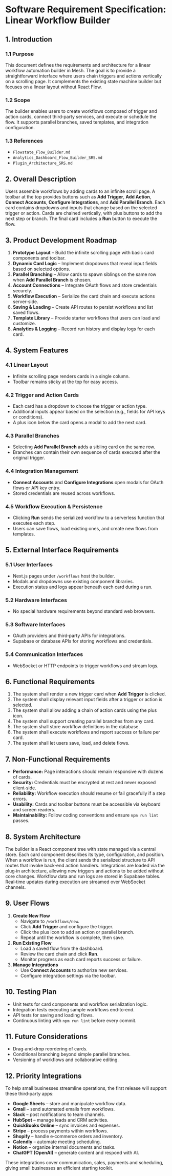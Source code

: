 # Software Requirement Specification: Linear Workflow Builder

## 1. Introduction
### 1.1 Purpose
This document defines the requirements and architecture for a linear workflow automation builder in Mesh. The goal is to provide a straightforward interface where users chain triggers and actions vertically on a scrolling page. It complements the existing state machine builder but focuses on a linear layout without React Flow.

### 1.2 Scope
The builder enables users to create workflows composed of trigger and action cards, connect third‑party services, and execute or schedule the flow. It supports parallel branches, saved templates, and integration configuration.

### 1.3 References
- `Flowstate_Flow_Builder.md`
- `Analytics_Dashboard_Flow_Builder_SRS.md`
- `Plugin_Architecture_SRS.md`

## 2. Overall Description
Users assemble workflows by adding cards to an infinite scroll page. A toolbar at the top provides buttons such as **Add Trigger**, **Add Action**, **Connect Accounts**, **Configure Integrations**, and **Add Parallel Branch**. Each card contains dropdowns and inputs that change based on the selected trigger or action. Cards are chained vertically, with plus buttons to add the next step or branch. The final card includes a **Run** button to execute the flow.

## 3. Product Development Roadmap
1. **Prototype Layout** – Build the infinite scrolling page with basic card components and toolbar.
2. **Dynamic Card Logic** – Implement dropdowns that reveal input fields based on selected options.
3. **Parallel Branching** – Allow cards to spawn siblings on the same row when **Add Parallel Branch** is chosen.
4. **Account Connections** – Integrate OAuth flows and store credentials securely.
5. **Workflow Execution** – Serialize the card chain and execute actions server‑side.
6. **Saving & Loading** – Create API routes to persist workflows and list saved flows.
7. **Template Library** – Provide starter workflows that users can load and customize.
8. **Analytics & Logging** – Record run history and display logs for each card.

## 4. System Features
### 4.1 Linear Layout
- Infinite scrolling page renders cards in a single column.
- Toolbar remains sticky at the top for easy access.

### 4.2 Trigger and Action Cards
- Each card has a dropdown to choose the trigger or action type.
- Additional inputs appear based on the selection (e.g., fields for API keys or conditions).
- A plus icon below the card opens a modal to add the next card.

### 4.3 Parallel Branches
- Selecting **Add Parallel Branch** adds a sibling card on the same row.
- Branches can contain their own sequence of cards executed after the original trigger.

### 4.4 Integration Management
- **Connect Accounts** and **Configure Integrations** open modals for OAuth flows or API key entry.
- Stored credentials are reused across workflows.

### 4.5 Workflow Execution & Persistence
- Clicking **Run** sends the serialized workflow to a serverless function that executes each step.
- Users can save flows, load existing ones, and create new flows from templates.

## 5. External Interface Requirements
### 5.1 User Interfaces
- Next.js pages under `/workflows` host the builder.
- Modals and dropdowns use existing component libraries.
- Execution status and logs appear beneath each card during a run.

### 5.2 Hardware Interfaces
- No special hardware requirements beyond standard web browsers.

### 5.3 Software Interfaces
- OAuth providers and third‑party APIs for integrations.
- Supabase or database APIs for storing workflows and credentials.

### 5.4 Communication Interfaces
- WebSocket or HTTP endpoints to trigger workflows and stream logs.

## 6. Functional Requirements
1. The system shall render a new trigger card when **Add Trigger** is clicked.
2. The system shall display relevant input fields after a trigger or action is selected.
3. The system shall allow adding a chain of action cards using the plus icon.
4. The system shall support creating parallel branches from any card.
5. The system shall store workflow definitions in the database.
6. The system shall execute workflows and report success or failure per card.
7. The system shall let users save, load, and delete flows.

## 7. Non-Functional Requirements
- **Performance:** Page interactions should remain responsive with dozens of cards.
- **Security:** Credentials must be encrypted at rest and never exposed client‑side.
- **Reliability:** Workflow execution should resume or fail gracefully if a step errors.
- **Usability:** Cards and toolbar buttons must be accessible via keyboard and screen readers.
- **Maintainability:** Follow coding conventions and ensure `npm run lint` passes.

## 8. System Architecture
The builder is a React component tree with state managed via a central store. Each card component describes its type, configuration, and position. When a workflow is run, the client sends the serialized structure to API routes that invoke back‑end action handlers. Integrations are loaded via the plug‑in architecture, allowing new triggers and actions to be added without core changes. Workflow data and run logs are stored in Supabase tables. Real‑time updates during execution are streamed over WebSocket channels.

## 9. User Flows
1. **Create New Flow**
   - Navigate to `/workflows/new`.
   - Click **Add Trigger** and configure the trigger.
   - Click the plus icon to add an action or parallel branch.
   - Repeat until the workflow is complete, then save.
2. **Run Existing Flow**
   - Load a saved flow from the dashboard.
   - Review the card chain and click **Run**.
   - Monitor progress as each card reports success or failure.
3. **Manage Integrations**
   - Use **Connect Accounts** to authorize new services.
   - Configure integration settings via the toolbar.

## 10. Testing Plan
- Unit tests for card components and workflow serialization logic.
- Integration tests executing sample workflows end‑to‑end.
- API tests for saving and loading flows.
- Continuous linting with `npm run lint` before every commit.

## 11. Future Considerations
- Drag‑and‑drop reordering of cards.
- Conditional branching beyond simple parallel branches.
- Versioning of workflows and collaborative editing.

## 12. Priority Integrations
To help small businesses streamline operations, the first release will support these third‑party apps:

- **Google Sheets** – store and manipulate workflow data.
- **Gmail** – send automated emails from workflows.
- **Slack** – post notifications to team channels.
- **HubSpot** – manage leads and CRM activities.
- **QuickBooks Online** – sync invoices and expenses.
- **Stripe** – process payments within workflows.
- **Shopify** – handle e‑commerce orders and inventory.
- **Calendly** – automate meeting scheduling.
- **Notion** – organize internal documents and tasks.
- **ChatGPT (OpenAI)** – generate content and respond with AI.

These integrations cover communication, sales, payments and scheduling, giving small businesses an efficient starting toolkit.
